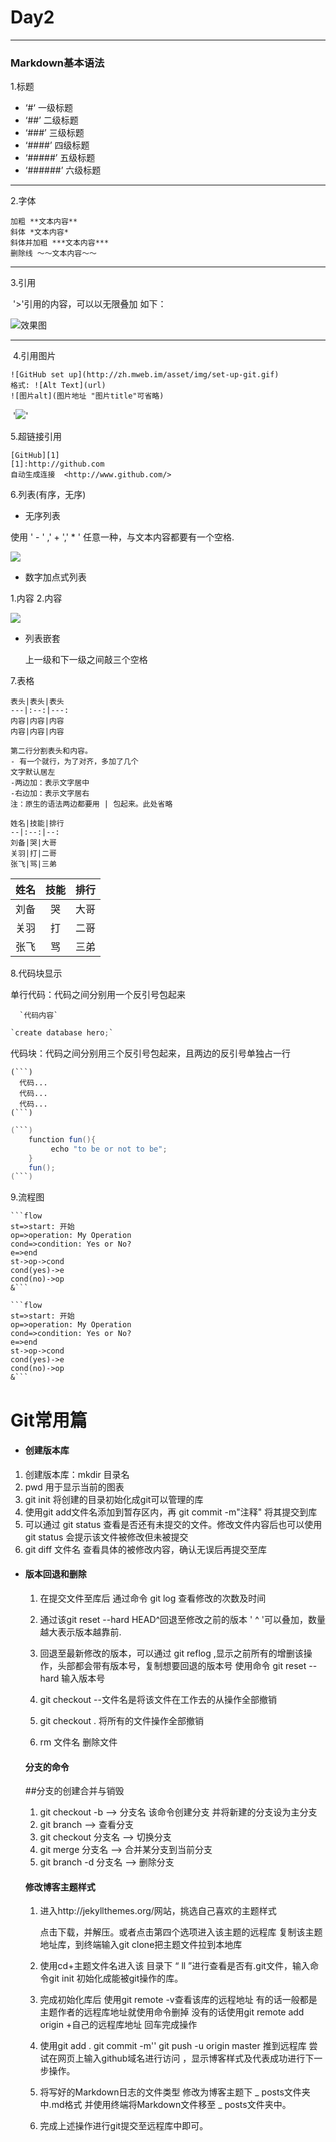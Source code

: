 # Day2

------

### Markdown基本语法

1.标题     	

- ‘#‘  一级标题
- ‘##’  二级标题
- ‘###’ 三级标题
- ‘####’ 四级标题
- ‘#####’ 五级标题
- ‘######’ 六级标题

------

2.字体

```
加粗 **文本内容**
斜体 *文本内容*
斜体并加粗 ***文本内容***
删除线 ～～文本内容～～
```

------

3.引用

​	'>'引用的内容，可以以无限叠加 如下：

![效果图](https://upload-images.jianshu.io/upload_images/1293430-aa265ce53d458695.jpg?imageMogr2/auto-orient/strip%7CimageView2/2/w/393/format/webp)

------

​	4.引用图片

```
![GitHub set up](http://zh.mweb.im/asset/img/set-up-git.gif)
格式: ![Alt Text](url)
![图片alt](图片地址 "图片title"可省略)
```

​	'![](https://upload-images.jianshu.io/upload_images/1293430-4362308e14d20dbb.gif?imageMogr2/auto-orient/strip%7CimageView2/2/w/310/format/webp)'

5.超链接引用

```
[GitHub][1]
[1]:http://github.com
自动生成连接  <http://www.github.com/>
```

6.列表(有序，无序)

-  无序列表

  使用 ' - ' ,' + ',' * '  任意一种，与文本内容都要有一个空格.

  ![](https://upload-images.jianshu.io/upload_images/1293430-a214fe776adff15b.jpg?imageMogr2/auto-orient/strip%7CimageView2/2/w/399/format/webp)

-  数字加点式列表

  1.内容 2.内容 

  ![](https://upload-images.jianshu.io/upload_images/1293430-d66a2e0b2e504ec5.jpg?imageMogr2/auto-orient/strip%7CimageView2/2/w/475/format/webp)

- 列表嵌套

  上一级和下一级之间敲三个空格

7.表格

```
表头|表头|表头
---|:--:|---:
内容|内容|内容
内容|内容|内容

第二行分割表头和内容。
- 有一个就行，为了对齐，多加了几个
文字默认居左
-两边加：表示文字居中
-右边加：表示文字居右
注：原生的语法两边都要用 | 包起来。此处省略
```

```
姓名|技能|排行
--|:--:|--:
刘备|哭|大哥
关羽|打|二哥
张飞|骂|三弟
```

| 姓名 | 技能 | 排行 |
| ---- | :--: | ---: |
| 刘备 |  哭  | 大哥 |
| 关羽 |  打  | 二哥 |
| 张飞 |  骂  | 三弟 |

8.代码块显示

单行代码：代码之间分别用一个反引号包起来

```
  `代码内容`
```

```java
`create database hero;`
```

代码块：代码之间分别用三个反引号包起来，且两边的反引号单独占一行

```
(```)
  代码...
  代码...
  代码...
(```)
```

```java
(```)
    function fun(){
         echo "to be or not to be";
    }
    fun();
(```)
```

9.流程图

```
​```flow
st=>start: 开始
op=>operation: My Operation
cond=>condition: Yes or No?
e=>end
st->op->cond
cond(yes)->e
cond(no)->op
&```
```

~~~flow
```flow
st=>start: 开始
op=>operation: My Operation
cond=>condition: Yes or No?
e=>end
st->op->cond
cond(yes)->e
cond(no)->op
&```
~~~



# Git常用篇

- ####  创建版本库

1. 创建版本库：mkdir 目录名
2. pwd 用于显示当前的图表
3. git init 将创建的目录初始化成git可以管理的库
4. 使用git add文件名添加到暂存区内，再 git commit -m"注释" 将其提交到库
5. 可以通过 git status 查看是否还有未提交的文件。修改文件内容后也可以使用 git status 会提示该文件被修改但未被提交
6. git diff 文件名  查看具体的被修改内容，确认无误后再提交至库

- #### 版本回退和删除

  1. 在提交文件至库后 通过命令 git log 查看修改的次数及时间

  2. 通过该git reset --hard HEAD^回退至修改之前的版本 ' ^ '可以叠加，数量越大表示版本越靠前.

  3. 回退至最新修改的版本，可以通过 git reflog ,显示之前所有的增删该操作，头部都会带有版本号，复制想要回退的版本号 使用命令 git reset --hard 输入版本号

  4. git checkout --文件名是将该文件在工作去的从操作全部撤销

  5. git checkout . 将所有的文件操作全部撤销

  6. rm 文件名 删除文件

     

  #### 分支的命令

  ##分支的创建合并与销毁

  1. git checkout -b  --> 分支名 该命令创建分支 并将新建的分支设为主分支
  2. git branch --> 查看分支
  3. git checkout 分支名  --> 切换分支
  4. git merge 分支名  --> 合并某分支到当前分支
  5. git branch -d 分支名   --> 删除分支

  

  #### 修改博客主题样式
  
  1. 进入http://jekyllthemes.org/网站，挑选自己喜欢的主题样式
  
     点击下载，并解压。或者点击第四个选项进入该主题的远程库 复制该主题地址库，到终端输入git clone把主题文件拉到本地库
  
  2. 使用cd+主题文件名进入该 目录下 “ ll ”进行查看是否有.git文件，输入命令git init 初始化成能被git操作的库。
  
  3. 完成初始化库后 使用git remote -v查看该库的远程地址 有的话一般都是主题作者的远程库地址就使用命令删掉 没有的话使用git remote add origin +自己的远程库地址 回车完成操作 
  
  4. 使用git add .  git commit -m'' git push -u origin master 推到远程库  尝试在网页上输入github域名进行访问 ，显示博客样式及代表成功进行下一步操作。
  
  5. 将写好的Markdown日志的文件类型 修改为博客主题下 _ posts文件夹中.md格式 并使用终端将Markdown文件移至 _ posts文件夹中。
  
  6. 完成上述操作进行git提交至远程库中即可。 

